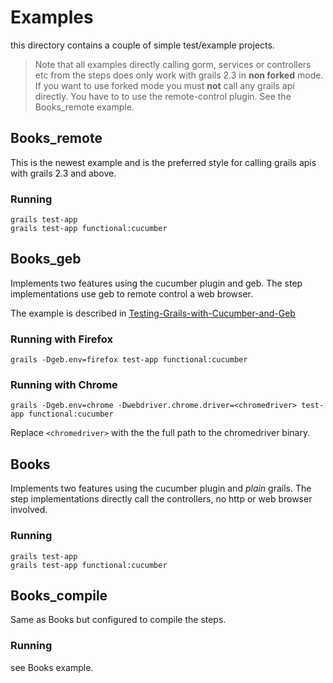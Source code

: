 # Examples #
this directory contains a couple of simple test/example projects.

> Note that all examples directly calling gorm, services or controllers etc from the steps does only
work with grails 2.3 in **non forked** mode. If you want to use forked mode you must **not** call
any grails api directly. You have to to use the remote-control plugin. See the Books_remote example.

## Books_remote ##
This is the newest example and is the preferred style for calling grails apis with grails 2.3 and
above.


### Running
	grails test-app
	grails test-app functional:cucumber


## Books_geb ##
Implements two features using the cucumber plugin and geb. The step implementations use geb to remote
control a web browser.

The example is described in [Testing-Grails-with-Cucumber-and-Geb](https://github.com/hauner/grails-cucumber/wiki/Testing-Grails-with-Cucumber-and-Geb)

### Running with Firefox
	grails -Dgeb.env=firefox test-app functional:cucumber

### Running with Chrome
	grails -Dgeb.env=chrome -Dwebdriver.chrome.driver=<chromedriver> test-app functional:cucumber

Replace `<chromedriver>` with the the full path to the chromedriver binary.


## Books ##
Implements two features using the cucumber plugin and _plain_ grails. The step implementations directly
call the controllers, no http or web browser involved.


### Running
	grails test-app
	grails test-app functional:cucumber


## Books_compile ##
Same as Books but configured to compile the steps.

### Running

see Books example.

